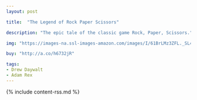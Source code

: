```yaml
---
layout: post

title:  "The Legend of Rock Paper Scissors"

description: "The epic tale of the classic game Rock, Paper, Scissors."

img: "https://images-na.ssl-images-amazon.com/images/I/61BrLMz3ZFL._SL480_.jpg"

buy: "http://a.co/h6732jR"

tags:
- Drew Daywalt
- Adam Rex
---
```


{% include content-rss.md %}